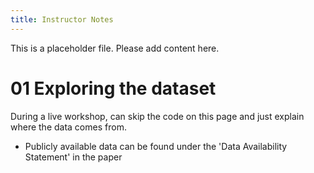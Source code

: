 ```yaml
---
title: Instructor Notes
---
```


This is a placeholder file. Please add content here.

# 01 Exploring the dataset

During a live workshop, can skip the code on this page and just explain where the data comes from.

- Publicly available data can be found under the 'Data Availability Statement' in the paper
